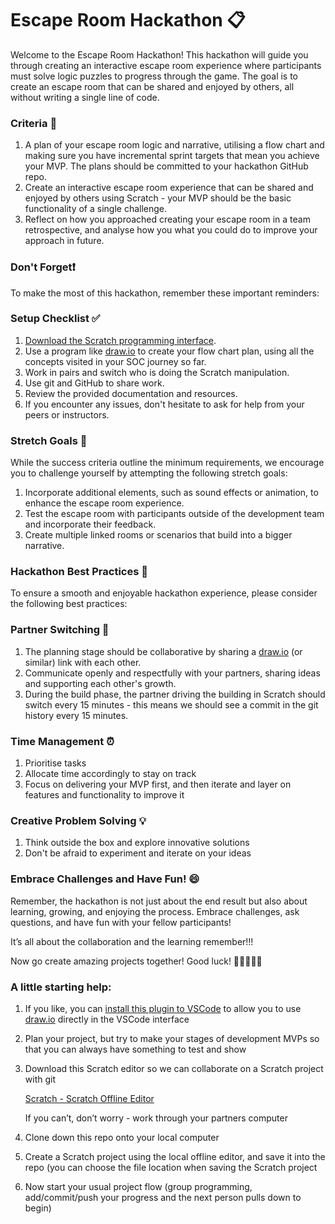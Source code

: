# Escape Room Hackathon 📋

Welcome to the Escape Room Hackathon! This hackathon will guide you through creating an interactive escape room experience where participants must solve logic puzzles to progress through the game. The goal is to create an escape room that can be shared and enjoyed by others, all without writing a single line of code.

### Criteria 🎯

1. A plan of your escape room logic and narrative, utilising a flow chart and making sure you have incremental sprint targets that mean you achieve your MVP. The plans should be committed to your hackathon GitHub repo.
2. Create an interactive escape room experience that can be shared and enjoyed by others using Scratch - your MVP should be the basic functionality of a single challenge.
3. Reflect on how you approached creating your escape room in a team retrospective, and analyse how you what you could do to improve your approach in future.

### Don't Forget❗

To make the most of this hackathon, remember these important reminders:

### Setup Checklist ✅

1. [Download the Scratch programming interface](https://scratch.mit.edu/download).
2. Use a program like [draw.io](http://draw.io) to create your flow chart plan, using all the concepts visited in your SOC journey so far.
3. Work in pairs and switch who is doing the Scratch manipulation.
4. Use git and GitHub to share work.
5. Review the provided documentation and resources.
6. If you encounter any issues, don't hesitate to ask for help from your peers or instructors.

### Stretch Goals 🌟

While the success criteria outline the minimum requirements, we encourage you to challenge yourself by attempting the following stretch goals:

1. Incorporate additional elements, such as sound effects or animation, to enhance the escape room experience.
2. Test the escape room with participants outside of the development team and incorporate their feedback.
3. Create multiple linked rooms or scenarios that build into a bigger narrative.

### Hackathon Best Practices 💪

To ensure a smooth and enjoyable hackathon experience, please consider the following best practices:

### Partner Switching 👯

1. The planning stage should be collaborative by sharing a [draw.io](http://draw.io) (or similar) link with each other.
2. Communicate openly and respectfully with your partners, sharing ideas and supporting each other's growth.
3. During the build phase, the partner driving the building in Scratch should switch every 15 minutes - this means we should see a commit in the git history every 15 minutes.

### Time Management ⏰

1. Prioritise tasks
2. Allocate time accordingly to stay on track
3. Focus on delivering your MVP first, and then iterate and layer on features and functionality to improve it

### Creative Problem Solving 💡

1. Think outside the box and explore innovative solutions
2. Don't be afraid to experiment and iterate on your ideas

### Embrace Challenges and Have Fun! 😄

Remember, the hackathon is not just about the end result but also about learning, growing, and enjoying the process. Embrace challenges, ask questions, and have fun with your fellow participants!

It’s all about the collaboration and the learning remember!!!

Now go create amazing projects together! Good luck! 🎉👩‍💻👨‍💻

### A little starting help:

1. If you like, you can [install this plugin to VSCode](https://www.drawio.com/blog/embed-diagrams-vscode) to allow you to use [draw.io](http://draw.io) directly in the VSCode interface
2. Plan your project, but try to make your stages of development MVPs so that you can always have something to test and show
3. Download this Scratch editor so we can collaborate on a Scratch project with git
    
    [Scratch - Scratch Offline Editor](https://scratch.mit.edu/download)
    
    If you can’t, don’t worry - work through your partners computer
    
4. Clone down this repo onto your local computer
5. Create a Scratch project using the local offline editor, and save it into the repo (you can choose the file location when saving the Scratch project
6. Now start your usual project flow (group programming, add/commit/push your progress and the next person pulls down to begin)

